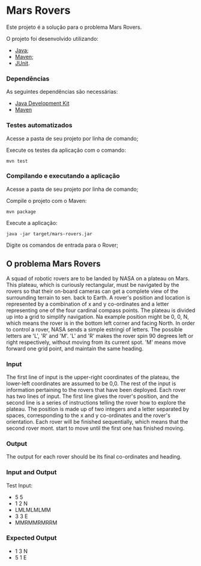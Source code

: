 # Mars Rovers

Este projeto é a solução para o problema Mars Rovers.

O projeto foi desenvolvido utilizando:
- [Java](https://www.java.com/pt_BR/);
- [Maven](https://maven.apache.org/);
- [JUnit](http://junit.org/).

### Dependências ###

As seguintes dependências são necessárias:

- [Java Development Kit](http://www.oracle.com/technetwork/java/javase/downloads/index.html)
- [Maven](https://maven.apache.org/)

### Testes automatizados ###

Acesse a pasta de seu projeto por linha de comando;

Execute os testes da aplicação com o comando:

    mvn test


### Compilando e executando a aplicação ###

Acesse a pasta de seu projeto por linha de comando;

Compile o projeto com o Maven:

    mvn package

Execute a aplicação:

    java -jar target/mars-rovers.jar

Digite os comandos de entrada para o Rover;



## O problema Mars Rovers ##
A squad of robotic rovers are to be landed by NASA on a plateau on Mars. This plateau, which is
curiously rectangular, must be navigated by the rovers so that their on-board cameras can get a
complete view of the surrounding terrain to sen. back to Earth.
A rover's position and location is represented by a combination of x and y co-ordinates and a letter
representing one of the four cardinal compass points. The plateau is divided up into a grid to
simplify navigation. Na example position might be 0, 0, N, which means the rover is in the bottom
left corner and facing North.
In order to control a rover, NASA sends a simple estringi of letters. The possible letters are 'L', 'R'
and 'M'. 'L' and 'R' makes the rover spin 90 degrees left or right respectively, without moving from
its current spot. 'M' means move forward one grid point, and maintain the same heading. 

### Input ###

The first line of input is the upper-right coordinates of the plateau, the lower-left coordinates
are assumed to be 0,0.
The rest of the input is information pertaining to the rovers that have been deployed. Each
rover has two lines of input. The first line gives the rover's position, and the second line is a
series of instructions telling the rover how to explore the plateau.
The position is made up of two integers and a letter separated by spaces, corresponding to the
x and y co-ordinates and the rover's orientation.
Each rover will be finished sequentially, which means that the second rover mont. start to
move until the first one has finished moving.

### Output ###

The output for each rover should be its final co-ordinates and heading.

### Input and Output ###

Test Input:
- 5 5
- 1 2 N
- LMLMLMLMM
- 3 3 E
- MMRMMRMRRM 

### Expected Output ###
- 1 3 N
- 5 1 E 
